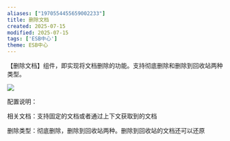 ```yaml
---
aliases: ["1970554455659002233"]
title: 删除文档
created: 2025-07-15
modified: 2025-07-15
tags: ['ESB中心']
theme: ESB中心
---
```


【删除文档】组件，即实现将文档删除的功能。支持彻底删除和删除到回收站两种类型。

![](5b8910864c4915d4a62bd3f4862961f3.jpg)

配置说明：

相关文档：支持固定的文档或者通过上下文获取到的文档

删除类型：彻底删除，删除到回收站两种。删除到回收站的文档还可以还原
